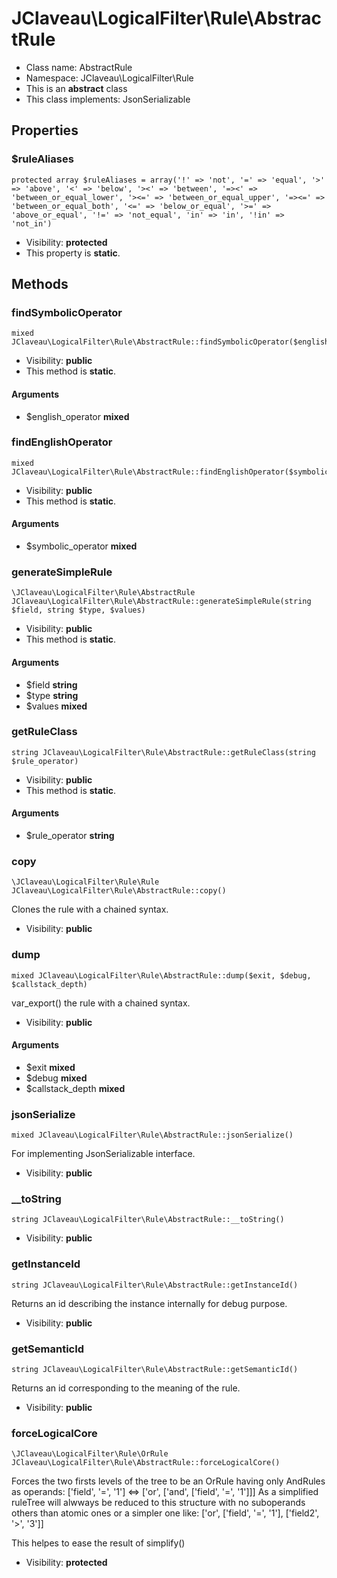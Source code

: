 JClaveau\LogicalFilter\Rule\AbstractRule
===============






* Class name: AbstractRule
* Namespace: JClaveau\LogicalFilter\Rule
* This is an **abstract** class
* This class implements: JsonSerializable




Properties
----------


### $ruleAliases

    protected array $ruleAliases = array('!' => 'not', '=' => 'equal', '>' => 'above', '<' => 'below', '><' => 'between', '=><' => 'between_or_equal_lower', '><=' => 'between_or_equal_upper', '=><=' => 'between_or_equal_both', '<=' => 'below_or_equal', '>=' => 'above_or_equal', '!=' => 'not_equal', 'in' => 'in', '!in' => 'not_in')





* Visibility: **protected**
* This property is **static**.


Methods
-------


### findSymbolicOperator

    mixed JClaveau\LogicalFilter\Rule\AbstractRule::findSymbolicOperator($english_operator)





* Visibility: **public**
* This method is **static**.


#### Arguments
* $english_operator **mixed**



### findEnglishOperator

    mixed JClaveau\LogicalFilter\Rule\AbstractRule::findEnglishOperator($symbolic_operator)





* Visibility: **public**
* This method is **static**.


#### Arguments
* $symbolic_operator **mixed**



### generateSimpleRule

    \JClaveau\LogicalFilter\Rule\AbstractRule JClaveau\LogicalFilter\Rule\AbstractRule::generateSimpleRule(string $field, string $type, $values)





* Visibility: **public**
* This method is **static**.


#### Arguments
* $field **string**
* $type **string**
* $values **mixed**



### getRuleClass

    string JClaveau\LogicalFilter\Rule\AbstractRule::getRuleClass(string $rule_operator)





* Visibility: **public**
* This method is **static**.


#### Arguments
* $rule_operator **string**



### copy

    \JClaveau\LogicalFilter\Rule\Rule JClaveau\LogicalFilter\Rule\AbstractRule::copy()

Clones the rule with a chained syntax.



* Visibility: **public**




### dump

    mixed JClaveau\LogicalFilter\Rule\AbstractRule::dump($exit, $debug, $callstack_depth)

var_export() the rule with a chained syntax.



* Visibility: **public**


#### Arguments
* $exit **mixed**
* $debug **mixed**
* $callstack_depth **mixed**



### jsonSerialize

    mixed JClaveau\LogicalFilter\Rule\AbstractRule::jsonSerialize()

For implementing JsonSerializable interface.



* Visibility: **public**




### __toString

    string JClaveau\LogicalFilter\Rule\AbstractRule::__toString()





* Visibility: **public**




### getInstanceId

    string JClaveau\LogicalFilter\Rule\AbstractRule::getInstanceId()

Returns an id describing the instance internally for debug purpose.



* Visibility: **public**




### getSemanticId

    string JClaveau\LogicalFilter\Rule\AbstractRule::getSemanticId()

Returns an id corresponding to the meaning of the rule.



* Visibility: **public**




### forceLogicalCore

    \JClaveau\LogicalFilter\Rule\OrRule JClaveau\LogicalFilter\Rule\AbstractRule::forceLogicalCore()

Forces the two firsts levels of the tree to be an OrRule having
only AndRules as operands:
['field', '=', '1'] <=> ['or', ['and', ['field', '=', '1']]]
As a simplified ruleTree will alwways be reduced to this structure
with no suboperands others than atomic ones or a simpler one like:
['or', ['field', '=', '1'], ['field2', '>', '3']]

This helpes to ease the result of simplify()

* Visibility: **protected**



